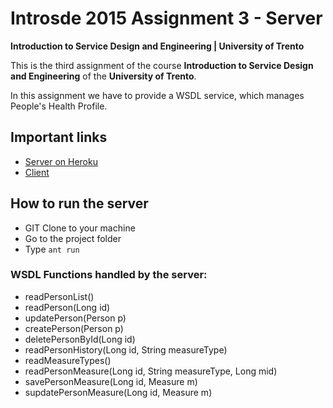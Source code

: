 # Introsde 2015 Assignment 3 - Server

**Introduction to Service Design and Engineering | University of Trento**

This is the third assignment of the course **Introduction to Service Design and Engineering** of the **University of Trento**.

In this assignment we have to provide a WSDL service, which manages People's Health Profile.

## Important links

* [Server on Heroku][1]
* [Client][2]


## How to run the server

* GIT Clone to your machine
* Go to the project folder 
* Type `ant run`

### WSDL Functions handled by the server:

* readPersonList()
* readPerson(Long id)
* updatePerson(Person p)
* createPerson(Person p)
* deletePersonById(Long id)
* readPersonHistory(Long id, String measureType)
* readMeasureTypes()
* readPersonMeasure(Long id, String measureType, Long mid)
* savePersonMeasure(Long id, Measure m)
* supdatePersonMeasure(Long id, Measure m)



[1]: https://rocky-harbor-4297.herokuapp.com/ws/people?wsdl
[2]: https://github.com/DamianFox/introsde-2015-assignment-3-client
